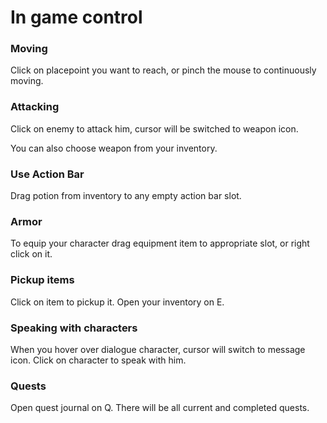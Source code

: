 # In game control #

### Moving ###
Click on placepoint you want to reach, or pinch the mouse to continuously moving.

### Attacking ###
Click on enemy to attack him, cursor will be switched to weapon icon.

You can also choose weapon from your inventory.

### Use Action Bar ###
Drag potion from inventory to any empty action bar slot.

### Armor ###
To equip your character drag equipment item to appropriate slot, or right click on it.

### Pickup items ###
Click on item to pickup it.
Open your inventory on E.

### Speaking with characters ###
When you hover over dialogue character, cursor will switch to message icon. Click on character to speak with him.

### Quests ###
Open quest journal on Q.
There will be all current and completed quests.
